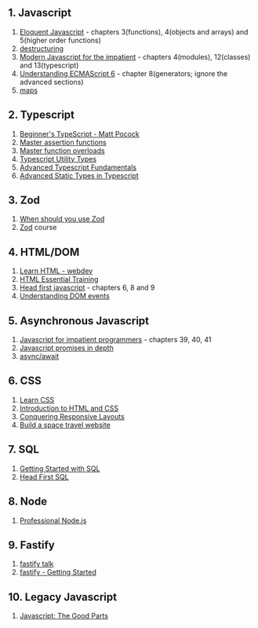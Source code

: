 ## 1. Javascript

1. [Eloquent Javascript](https://eloquentjavascript.net/) - chapters 3(functions), 4(objects and arrays) and 5(higher order functions)
2. [destructuring](https://exploringjs.com/impatient-js/ch_destructuring.html)
3. [Modern Javascript for the impatient](https://www.amazon.com/Modern-JavaScript-Impatient-Cay-Horstmann/dp/0136502148) - chapters 4(modules), 12(classes) and 13(typescript)
4. [Understanding ECMAScript 6](https://www.amazon.com/Understanding-ECMAScript-Definitive-JavaScript-Developers/dp/1593277571) - chapter 8(generators; ignore the advanced sections)
5. [maps](https://www.builder.io/blog/maps)

## 2. Typescript

1. [Beginner's TypeScript - Matt Pocock](https://www.totaltypescript.com/tutorials/beginners-typescript)
2. [Master assertion functions](https://www.youtube.com/watch?v=8lM609lci7E)
3. [Master function overloads](https://www.youtube.com/watch?v=D1a8OoBWi1g)
4. [Typescript Utility Types](https://www.youtube.com/watch?v=EU0TB_8KHpY)
5. [Advanced Typescript Fundamentals](https://egghead.io/courses/advanced-typescript-fundamentals-579c174f)
6. [Advanced Static Types in Typescript](https://egghead.io/courses/advanced-static-types-in-typescript)

## 3. Zod

1. [When should you use Zod](https://www.totaltypescript.com/when-should-you-use-zod)
1. [Zod](https://www.totaltypescript.com/tutorials/zod) course

## 4. HTML/DOM

1. [Learn HTML - webdev](https://web.dev/learn/html/)
2. [HTML Essential Training](https://www.linkedin.com/learning/html-essential-training-4)
3. [Head first javascript](https://www.amazon.com/Head-First-JavaScript-Programming-Brain-Friendly/dp/144934013X/) - chapters 6, 8 and 9
4. [Understanding DOM events](https://egghead.io/courses/your-ultimate-guide-to-understanding-dom-events-6c0c0d23)

## 5. Asynchronous Javascript

1. [Javascript for impatient programmers](https://exploringjs.com/impatient-js/toc.html) - chapters 39, 40, 41
1. [Javascript promises in depth](https://egghead.io/courses/javascript-promises-in-depth)
1. [async/await](https://egghead.io/courses/asynchronous-javascript-with-async-await)

## 6. CSS

1. [Learn CSS](https://web.dev/learn/css/)
2. [Introduction to HTML and CSS](https://scrimba.com/learn/introhtmlcss)
3. [Conquering Responsive Layouts](https://courses.kevinpowell.co/conquering-responsive-layouts)
4. [Build a space travel website](https://scrimba.com/learn/spacetravel)

## 7. SQL

1. [Getting Started with SQL](https://www.amazon.com/Getting-Started-SQL-Hands-Beginners/dp/1491938617)
2. [Head First SQL](https://www.amazon.com/Head-First-SQL-Brain-Learners/dp/0596526849)

## 8. Node

1. [Professional Node.js](https://www.amazon.com/Professional-Node-js-Building-Javascript-Scalable/dp/1118185463)

## 9. Fastify

1. [fastify talk](https://www.webexpo.net/prague2017/talk/what-if-i-told-you-that-http-can-be-fast/)
2. [fastify - Getting Started](https://www.fastify.io/docs/latest/Guides/Getting-Started/)

## 10. Legacy Javascript

1. [Javascript: The Good Parts](https://www.amazon.com/JavaScript-Good-Parts-Douglas-Crockford/dp/0596517742)